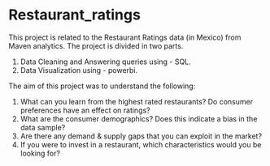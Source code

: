 # Restaurant_ratings
This project is related to the Restaurant Ratings data (in Mexico) from Maven analytics.
The project is divided in two parts.                              
  1. Data Cleaning and Answering queries using - SQL.                
  2. Data Visualization using - powerbi.     
                                                                             
The aim of this project was to understand the following:                    
  1. What can you learn from the highest rated restaurants? Do consumer preferences have an effect on ratings?         
  2. What are the consumer demographics? Does this indicate a bias in the data sample?           
  3. Are there any demand & supply gaps that you can exploit in the market?         
  4. If you were to invest in a restaurant, which characteristics would you be looking for?           
